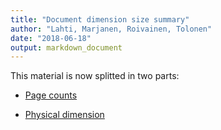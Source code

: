 ```yaml
---
title: "Document dimension size summary"
author: "Lahti, Marjanen, Roivainen, Tolonen"
date: "2018-06-18"
output: markdown_document
---
```


This material is now splitted in two parts:

  * [Page counts](pagecount.md)

  * [Physical dimension](dimension.md)


